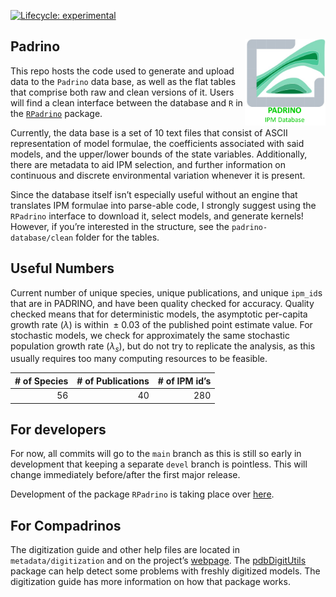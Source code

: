 
<!-- README.md is generated from README.Rmd. Please edit that file -->

[![Lifecycle:
experimental](https://img.shields.io/badge/lifecycle-experimental-orange.svg)](https://www.tidyverse.org/lifecycle/#experimental)

## Padrino <a href='https://levisc8.github.io/Padrino'><img src='metadata/pdb_logo.png' align="right" height="139" /></a>

This repo hosts the code used to generate and upload data to the
`Padrino` data base, as well as the flat tables that comprise both raw
and clean versions of it. Users will find a clean interface between the
database and `R` in the
[`RPadrino`](https://github.com/levisc8/RPadrino) package.

Currently, the data base is a set of 10 text files that consist of ASCII
representation of model formulae, the coefficients associated with said
models, and the upper/lower bounds of the state variables. Additionally,
there are metadata to aid IPM selection, and further information on
continuous and discrete environmental variation whenever it is present.

Since the database itself isn’t especially useful without an engine that
translates IPM formulae into parse-able code, I strongly suggest using
the `RPadrino` interface to download it, select models, and generate
kernels! However, if you’re interested in the structure, see the
`padrino-database/clean` folder for the tables.

## Useful Numbers

Current number of unique species, unique publications, and unique
`ipm_id`s that are in PADRINO, and have been quality checked for
accuracy. Quality checked means that for deterministic models, the
asymptotic per-capita growth rate (*λ*) is within  ± 0.03 of the
published point estimate value. For stochastic models, we check for
approximately the same stochastic population growth rate
(*λ*<sub>*s*</sub>), but do not try to replicate the analysis, as this
usually requires too many computing resources to be feasible.

| \# of Species | \# of Publications | \# of IPM id’s |
|--------------:|-------------------:|---------------:|
|            56 |                 40 |            280 |

## For developers

For now, all commits will go to the `main` branch as this is still so
early in development that keeping a separate `devel` branch is
pointless. This will change immediately before/after the first major
release.

Development of the package `RPadrino` is taking place over
[here](https://github.com/levisc8/RPadrino).

## For Compadrinos

The digitization guide and other help files are located in
`metadata/digitization` and on the project’s
[webpage](https://levisc8.github.io/Padrino/). The
[pdbDigitUtils](https://github.com/levisc8/pdbDigitUtils) package can
help detect some problems with freshly digitized models. The
digitization guide has more information on how that package works.
